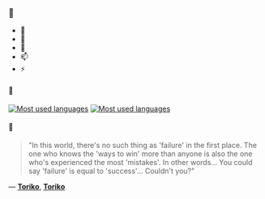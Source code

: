 ### 👋

- 🔭
- 🌱
- 💬
- 📫
- ⚡

#### 🧏

[![Most used languages](https://github-readme-stats-aynah.vercel.app/api/top-langs/?username=aynh&theme=solarized-dark&langs_count=6&layout=compact&hide_title=true)](https://github.com/anuraghazra/github-readme-stats#gh-dark-mode-only)
[![Most used languages](https://github-readme-stats-aynah.vercel.app/api/top-langs/?username=aynh&theme=solarized-light&langs_count=6&layout=compact&hide_title=true)](https://github.com/anuraghazra/github-readme-stats#gh-light-mode-only)

#### 💬

> "In this world, there's no such thing as 'failure' in the first place. The one who knows the 'ways to win' more than anyone is also the one who's experienced the most 'mistakes'. In other words... You could say 'failure' is equal to 'success'... Couldn't you?"

&mdash; [**Toriko**](https://myanimelist.net/character.php?q=Toriko&cat=character), [**Toriko**](https://myanimelist.net/search/all?q=Toriko&cat=all)
